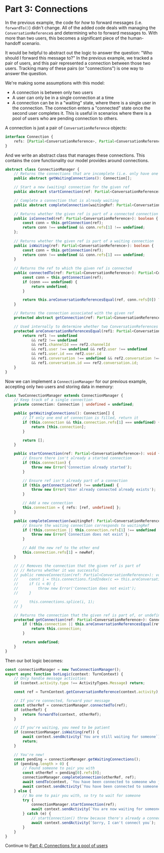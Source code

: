 # Part 3: Connections

In the previous example, the code for *how* to forward messages (i.e. `forwardTo()`) didn't change. All of the added code deals with managing the `ConversationReference`s and determining who to forward messages to. With more than two users, this becomes a significant piece of the human-handoff scenario.

It would be helpful to abstract out the logic to answer the question: "Who should I forward this message to?" In the previous example, we tracked a pair of users, and this pair represented a connection between those two users. Tracking many of these pairs (or "connections") is one way to answer the question.

We're making some assumptions with this model:
- A connection is between only two users
- A user can only be in a single connection at a time
- A connection can be in a "waiting" state, where there is a single user in the connection. The connection enters a "connected" state once the second user completes it. This is useful in scenarios where there is a pool of users who are pending connection to others.

A connection is just a pair of `ConversationReference` objects:

```ts
interface Connection {
    refs: [Partial<ConversationReference>, Partial<ConversationReference> | undefined];
}
```

And we write an abstract class that manages these connections. This contains the core functionality our model provides around connections.

```ts
abstract class ConnectionManager {
    // Returns the connections that are incomplete (i.e. only have one user, no user on the other end)
    public abstract getWaitingConnections(): Connection[];

    // Start a new (waiting) connection for the given ref
    public abstract startConnection(ref: Partial<ConversationReference>): void;

    // Complete a connection that is already waiting
    public abstract completeConnection(waitingRef: Partial<ConversationReference>, newRef: Partial<ConversationReference>): void;

    // Returns whether the given ref is part of a connected connection
    public isConnected(ref: Partial<ConversationReference>): boolean {
        const conn = this.getConnection(ref);
        return conn !== undefined && conn.refs[1] !== undefined;
    };
    
    // Returns whether the given ref is part of a waiting connection
    public isWaiting(ref: Partial<ConversationReference>): boolean {
        const conn = this.getConnection(ref);
        return conn !== undefined && conn.refs[1] === undefined;
    }
    
    // Returns the ref to which the given ref is connected
    public connectedTo(ref: Partial<ConversationReference>): Partial<ConversationReference> | undefined {
        const conn = this.getConnection(ref);
        if (conn === undefined) {
            return undefined;
        }

        return this.areConversationReferencesEqual(ref, conn.refs[0]) ? conn.refs[1] : conn.refs[0];
    }

    // Returns the connection associated with the given ref
    protected abstract getConnection(ref: Partial<ConversationReference>): Connection | undefined;

    // Used internally to determine whether two ConversationReferences refer to the same conversation
    protected areConversationReferencesEqual(ref1: Partial<ConversationReference> | undefined, ref2: Partial<ConversationReference> | undefined) {
        return ref1 !== undefined
            && ref2 !== undefined
            && ref1.channelId === ref2.channelId
            && ref1.user !== undefined && ref2.user !== undefined
            && ref1.user.id === ref2.user.id
            && ref1.conversation !== undefined && ref2.conversation !== undefined
            && ref1.conversation.id === ref2.conversation.id;
    }
}
```

Now we can implement a `ConnectionManager` for our previous example, accepting only two users and storing data in memory:

```ts
class TwoConnectionManager extends ConnectionManager {
    // Keep track of a single connection
    private connection: Connection | undefined = undefined;

    public getWaitingConnections(): Connection[] {
        // If only one end of connection is filled, return it
        if (this.connection && this.connection.refs[1] === undefined) {
            return [this.connection];
        }

        return [];
    }

    public startConnection(ref: Partial<ConversationReference>): void {
        // Ensure there isn't already a started connection
        if (this.connection) {
            throw new Error('Connection already started');
        }

        // Ensure ref isn't already part of a connection
        if (this.getConnection(ref) !== undefined) {
            throw new Error('User already connected already exists');
        }

        // Add a new connection
        this.connection = { refs: [ref, undefined] };
    }

    public completeConnection(waitingRef: Partial<ConversationReference>, newRef: Partial<ConversationReference>): void {
        // Ensure the waiting connection corresponds to waitingRef
        if (!this.connection || this.connection.refs[1] !== undefined || !this.areConversationReferencesEqual(waitingRef, this.connection.refs[0])) {
            throw new Error(`Connection does not exist`);
        }

        // Add the new ref to the other end
        this.connection.refs[1] = newRef;
    }

    // // Removes the connection that the given ref is part of
    // // Returns whether it was successful
    // public removeConnection(ref: Partial<ConversationReference>): void {
    //     const i = this.connections.findIndex(c => this.areConversationReferencesEqual(ref, c.refs[0]) || this.areConversationReferencesEqual(ref, c.refs[1]));
    //     if (i < 0) {
    //         throw new Error('Connection does not exist');
    //     }

    //     this.connections.splice(i, 1);
    // }

    // Returns the connection that the given ref is part of, or undefined if it isn't part of any connections
    protected getConnection(ref: Partial<ConversationReference>): Connection | undefined {
        if (!this.connection || this.areConversationReferencesEqual(ref, this.connection.refs[0]) || this.areConversationReferencesEqual(ref, this.connection.refs[1])) {
            return this.connection;
        }

        return undefined;
    }
}
```

Then our bot logic becomes:

```ts
const connectionManager = new TwoConnectionManager();
export async function botLogic(context: TurnContext) {
    // Only handle message activities
    if (context.activity.type !== ActivityTypes.Message) return;

    const ref = TurnContext.getConversationReference(context.activity);

    // If you're connected, forward your message
    const otherRef = connectionManager.connectedTo(ref);
    if (otherRef) {
        return forwardTo(context, otherRef);
    }

    // If you're waiting, you need to be patient
    if (connectionManager.isWaiting(ref)) {
        await context.sendActivity(`You are still waiting for someone`);
        return;
    }

    // You're new!
    const pending = connectionManager.getWaitingConnections();
    if (pending.length > 0) {
        // Found someone to pair you with
        const otherRef = pending[0].refs[0];
        connectionManager.completeConnection(otherRef, ref);
        await sendTo(context, `You have been connected to someone who just joined`, otherRef);
        await context.sendActivity(`You have been connected to someone who was waiting`);
    } else {
        // No one to pair you with, so try to wait for someone
        try {
            connectionManager.startConnection(ref);
            await context.sendActivity(`You are now waiting for someone`);
        } catch (e) {
            // startConnection() threw because there's already a connection
            await context.sendActivity(`Sorry, I can't connect you`);
        }
    }
}
```

Continue to [Part 4: Connections for a pool of users](../4-user-pool-with-connections/)